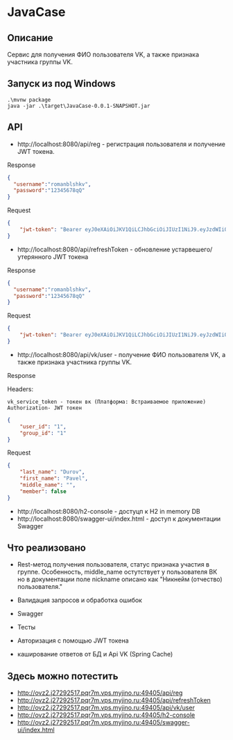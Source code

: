# JavaCase
## Описание
Сервис для получения ФИО пользователя VK, а также признака участника группы VK.

## Запуск из под Windows
```
.\mvnw package
java -jar .\target\JavaCase-0.0.1-SNAPSHOT.jar
```
## API
- http://localhost:8080/api/reg - регистрация пользователя и получение JWT токена.

Response
```JSON
{
  "username":"romanblshkv",
  "password":"12345678qQ"
}
```

Request
```JSON
{
    "jwt-token": "Bearer eyJ0eXAiOiJKV1QiLCJhbGciOiJIUzI1NiJ9.eyJzdWIiOiJVc2VyIGRldGFpbHMiLCJpc3MiOiJuY2FsbGllIiwiZXhwIjoxNjY3OTA2NjAwLCJpYXQiOjE2Njc4MjAyMDAsInVzZXJuYW1lIjoicm9tYW5ibHNoa3YifQ.F0qtfUKoAbMExYQoeZzFBuN3fW-cagCCpsnc2rHqFlY"
}
```
- http://localhost:8080/api/refreshToken - обновление устарвешего/утерянного JWT токена

Response
```JSON
{
  "username":"romanblshkv",
  "password":"12345678qQ"
}
```

Request
```JSON
{
    "jwt-token": "Bearer eyJ0eXAiOiJKV1QiLCJhbGciOiJIUzI1NiJ9.eyJzdWIiOiJVc2VyIGRldGFpbHMiLCJpc3MiOiJuY2FsbGllIiwiZXhwIjoxNjY3OTA2NjAwLCJpYXQiOjE2Njc4MjAyMDAsInVzZXJuYW1lIjoicm9tYW5ibHNoa3YifQ.F0qtfUKoAbMExYQoeZzFBuN3fW-cagCCpsnc2rHqFlY"
}
```


- http://localhost:8080/api/vk/user - получение ФИО пользователя VK, а также признака участника группы VK.

Response

Headers: 
```
vk_service_token - токен вк (Платформа: Встраиваемое приложение)
Authorization- JWT токен
```

```JSON
{
    "user_id": "1",
    "group_id": "1"
}
```


Request
```JSON
{
    "last_name": "Durov",
    "first_name": "Pavel",
    "middle_name": "",
    "member": false
}
```

- http://localhost:8080/h2-console - достуцп к H2 in memory DB
- http://localhost:8080/swagger-ui/index.html - доступ к документации Swagger

## Что реализовано
- Rest-метод получения пользователя, статус признака участия в группе. Особенность, middle_name остутствует у пользователя ВК но в документации поле nickname описано как "Никнейм (отчество) пользователя."

- Валидация запросов и обработка ошибок
- Swagger
- Тесты
- Авторизация c помощью JWT токена
- каширование ответов от БД и Api VK (Spring Cache)

## Здесь можно потестить
- http://ovz2.j27292517.pqr7m.vps.myjino.ru:49405/api/reg
- http://ovz2.j27292517.pqr7m.vps.myjino.ru:49405/api/refreshToken
- http://ovz2.j27292517.pqr7m.vps.myjino.ru:49405/api/vk/user
- http://ovz2.j27292517.pqr7m.vps.myjino.ru:49405/h2-console
- http://ovz2.j27292517.pqr7m.vps.myjino.ru:49405/swagger-ui/index.html
